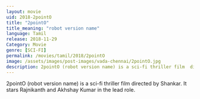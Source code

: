 ```yaml
---
layout: movie
uid: 2018-2pointO
title: "2pointO"
title_meaning: "robot version name"
language: Tamil
release: 2018-11-29
Category: Movie
genre: [SCI-FI]
permalink: /movies/tamil/2018/2pointO
image: /assets/images/post-images/vada-chennai/2pointO.jpg
description: 2pointO (robot version name) is a sci-fi thriller film  directed by Shankar.
---
```


2pointO (robot version name) is a sci-fi thriller film  directed by Shankar. It stars Rajnikanth and Akhshay Kumar in the lead role.
